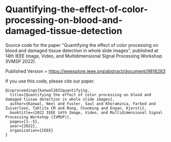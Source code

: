 # Quantifying-the-effect-of-color-processing-on-blood-and-damaged-tissue-detection
Source code for the paper "Quantifying the effect of color processing on blood and damaged tissue detection in whole slide images", published at 14th IEEE  Image, Video, and Multidimensional Signal Processing Workshop (IVMSP 2022).

Published Version = https://ieeexplore.ieee.org/abstract/document/9816283


If you use this code, please cite our paper.
```
@inproceedings{kanwal2022quantifying,
  title={Quantifying the effect of color processing on blood and damaged tissue detection in whole slide images},
  author={Kanwal, Neel and Fuster, Saul and Khoraminia, Farbod and Zuiverloon, Tahlita CM and Rong, Chunming and Engan, Kjersti},
  booktitle={2022 IEEE 14th Image, Video, and Multidimensional Signal Processing Workshop (IVMSP)},
  pages={1--5},
  year={2022},
  organization={IEEE}
}
```
